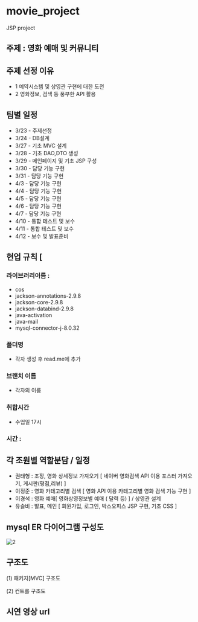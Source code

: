 # movie_project

JSP project


## 주제 : 영화 예매 및 커뮤니티


## 주제 선정 이유
* 1 예약시스템 및 상영관 구현에 대한 도전
* 2 영화정보, 검색 등 풍부한 API 활용


## 팀별 일정

* 3/23 - 주제선정 
* 3/24 - DB설계
* 3/27 - 기초 MVC 설계
* 3/28 - 기초 DAO,DTO 생성
* 3/29 - 메인페이지 및 기초 JSP 구성
* 3/30 - 담당 기능 구현
* 3/31 - 담당 기능 구현
* 4/3 - 담당 기능 구현
* 4/4 - 담당 기능 구현
* 4/5 - 담당 기능 구현
* 4/6 - 담당 기능 구현
* 4/7 - 담당 기능 구현
* 4/10 - 통합 테스트 및 보수
* 4/11 - 통합 테스트 및 보수
* 4/12 - 보수 및 발표준비

## 현업 규칙 [

### 라이브러리이름 : 
* cos
* jackson-annotations-2.9.8
* jackson-core-2.9.8
* jackson-databind-2.9.8
* java-activation
* java-mail
* mysql-connector-j-8.0.32
### 폴더명
* 각자 생성 후 read.me에 추가
### 브랜치 이름
* 각자의 이름
### 취합시간
* 수업일 17시
### 시간 : 

## 각 조원별 역할분담 / 일정

* 권태형 : 조장, 영화 상세정보 가져오기 [ 네이버 영화검색 API 이용 포스터 가져오기, 게시판(평점,리뷰) ]
* 이정준 : 영화 카테고리별 검색 [ 영화 API 이용 카테고리별 영화 검색 기능 구현 ]
* 이경석 : 영화 예매[ 영화상영정보별 예매 ( 달력 등) ] / 상영관 설계
* 유슬비 : 발표, 메인 [ 회원가입, 로그인, 박스오피스 JSP 구현, 기초 CSS ]


## mysql ER 다이어그램 구성도

![2](https://user-images.githubusercontent.com/67307023/227147076-d9655d02-a02a-4a42-9891-06af378b56f8.png)




## 구조도


(1) 패키지[MVC] 구조도




(2) 컨트롤 구조도



## 시연 영상 url


